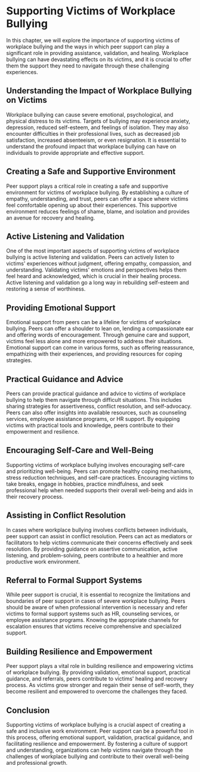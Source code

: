 # Supporting Victims of Workplace Bullying

In this chapter, we will explore the importance of supporting victims of workplace bullying and the ways in which peer support can play a significant role in providing assistance, validation, and healing. Workplace bullying can have devastating effects on its victims, and it is crucial to offer them the support they need to navigate through these challenging experiences.

## Understanding the Impact of Workplace Bullying on Victims

Workplace bullying can cause severe emotional, psychological, and physical distress to its victims. Targets of bullying may experience anxiety, depression, reduced self-esteem, and feelings of isolation. They may also encounter difficulties in their professional lives, such as decreased job satisfaction, increased absenteeism, or even resignation. It is essential to understand the profound impact that workplace bullying can have on individuals to provide appropriate and effective support.

## Creating a Safe and Supportive Environment

Peer support plays a critical role in creating a safe and supportive environment for victims of workplace bullying. By establishing a culture of empathy, understanding, and trust, peers can offer a space where victims feel comfortable opening up about their experiences. This supportive environment reduces feelings of shame, blame, and isolation and provides an avenue for recovery and healing.

## Active Listening and Validation

One of the most important aspects of supporting victims of workplace bullying is active listening and validation. Peers can actively listen to victims' experiences without judgment, offering empathy, compassion, and understanding. Validating victims' emotions and perspectives helps them feel heard and acknowledged, which is crucial in their healing process. Active listening and validation go a long way in rebuilding self-esteem and restoring a sense of worthiness.

## Providing Emotional Support

Emotional support from peers can be a lifeline for victims of workplace bullying. Peers can offer a shoulder to lean on, lending a compassionate ear and offering words of encouragement. Through genuine care and support, victims feel less alone and more empowered to address their situations. Emotional support can come in various forms, such as offering reassurance, empathizing with their experiences, and providing resources for coping strategies.

## Practical Guidance and Advice

Peers can provide practical guidance and advice to victims of workplace bullying to help them navigate through difficult situations. This includes sharing strategies for assertiveness, conflict resolution, and self-advocacy. Peers can also offer insights into available resources, such as counseling services, employee assistance programs, or HR support. By equipping victims with practical tools and knowledge, peers contribute to their empowerment and resilience.

## Encouraging Self-Care and Well-Being

Supporting victims of workplace bullying involves encouraging self-care and prioritizing well-being. Peers can promote healthy coping mechanisms, stress reduction techniques, and self-care practices. Encouraging victims to take breaks, engage in hobbies, practice mindfulness, and seek professional help when needed supports their overall well-being and aids in their recovery process.

## Assisting in Conflict Resolution

In cases where workplace bullying involves conflicts between individuals, peer support can assist in conflict resolution. Peers can act as mediators or facilitators to help victims communicate their concerns effectively and seek resolution. By providing guidance on assertive communication, active listening, and problem-solving, peers contribute to a healthier and more productive work environment.

## Referral to Formal Support Systems

While peer support is crucial, it is essential to recognize the limitations and boundaries of peer support in cases of severe workplace bullying. Peers should be aware of when professional intervention is necessary and refer victims to formal support systems such as HR, counseling services, or employee assistance programs. Knowing the appropriate channels for escalation ensures that victims receive comprehensive and specialized support.

## Building Resilience and Empowerment

Peer support plays a vital role in building resilience and empowering victims of workplace bullying. By providing validation, emotional support, practical guidance, and referrals, peers contribute to victims' healing and recovery process. As victims grow stronger and regain their sense of self-worth, they become resilient and empowered to overcome the challenges they faced.

## Conclusion

Supporting victims of workplace bullying is a crucial aspect of creating a safe and inclusive work environment. Peer support can be a powerful tool in this process, offering emotional support, validation, practical guidance, and facilitating resilience and empowerment. By fostering a culture of support and understanding, organizations can help victims navigate through the challenges of workplace bullying and contribute to their overall well-being and professional growth.
